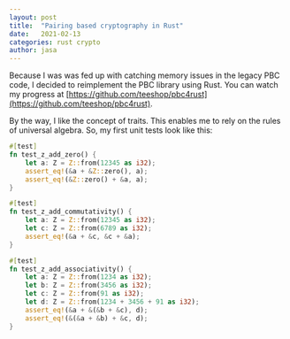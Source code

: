 ```yaml
---
layout: post
title:  "Pairing based cryptography in Rust"
date:   2021-02-13
categories: rust crypto
author: jasa
---
```


Because I was was fed up with catching memory issues in the legacy PBC code, I decided to reimplement the PBC library using Rust. You can watch my progress at [https://github.com/teeshop/pbc4rust](https://github.com/teeshop/pbc4rust).

By the way, I like the concept of traits. This enables me to rely on the rules of universal algebra. So, my first unit tests look like this:

```rust
#[test]
fn test_z_add_zero() {
    let a: Z = Z::from(12345 as i32);
    assert_eq!(&a + &Z::zero(), a);
    assert_eq!(&Z::zero() + &a, a);
}

#[test]
fn test_z_add_commutativity() {
    let a: Z = Z::from(12345 as i32);
    let c: Z = Z::from(6789 as i32);
    assert_eq!(&a + &c, &c + &a);
}

#[test]
fn test_z_add_associativity() {
    let a: Z = Z::from(1234 as i32);
    let b: Z = Z::from(3456 as i32);
    let c: Z = Z::from(91 as i32);
    let d: Z = Z::from(1234 + 3456 + 91 as i32);
    assert_eq!(&a + &(&b + &c), d);
    assert_eq!(&(&a + &b) + &c, d);
}
```
